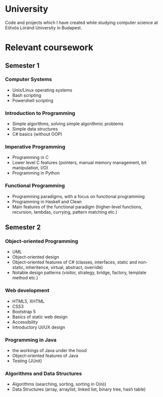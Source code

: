 # University
Code and projects which I have created while studying computer science at Eötvös Lóránd University in Budapest.
# Relevant coursework
## Semester 1
### Computer Systems
- Unix/Linux operating systems
- Bash scripting
- Powershell scripting
### Introduction to Programming
- Simple algorithms, solving simple algorithmic problems
- Simple data structures
- C# basics (without OOP)
### Imperative Programming
- Programming in C
- Lower level C features (pointers, manual memory management, bit manipulation, I/O)
- Programming in Python
### Functional Programming
- Programming paradigms, with a focus on functional programming
- Programming in Haskell and Clean
- Main features of the functional paradigm (higher-level functions, recursion, lambdas, currying, pattern matching etc.)

## Semester 2
### Object-oriented Programming
- UML
- Object-oriented design
- Object-oriented features of C# (classes, interfaces, static and non-static, inheritence, virtual, abstract, override)
- Notable design patterns (visitor, strategy, bridge, factory, template method etc.)
### Web development
- HTML5, XHTML
- CSS3
- Bootstrap 5
- Basics of static web design
- Accessibility
- Introductory UI/UX design
### Programming in Java
- the workings of Java under the hood
- Object-oriented features of Java
- Testing (JUnit)
### Algorithms and Data Structures
- Algorithms (searching, sorting, sorting in O(n))
- Data Structures (array, arraylist, linked list, binary tree, hash table)
